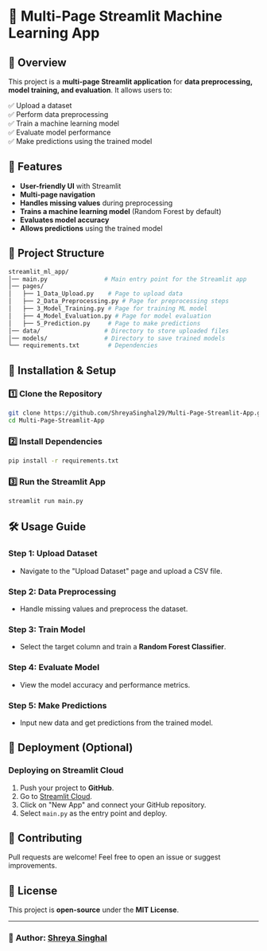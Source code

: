# 📌 Multi-Page Streamlit Machine Learning App

## 📖 Overview
This project is a **multi-page Streamlit application** for **data preprocessing, model training, and evaluation**. It allows users to:

✅ Upload a dataset  
✅ Perform data preprocessing  
✅ Train a machine learning model  
✅ Evaluate model performance  
✅ Make predictions using the trained model  

## 🚀 Features
- **User-friendly UI** with Streamlit
- **Multi-page navigation**
- **Handles missing values** during preprocessing
- **Trains a machine learning model** (Random Forest by default)
- **Evaluates model accuracy**
- **Allows predictions** using the trained model

## 📂 Project Structure
```bash
streamlit_ml_app/
│── main.py                # Main entry point for the Streamlit app
│── pages/
│   ├── 1_Data_Upload.py    # Page to upload data
│   ├── 2_Data_Preprocessing.py # Page for preprocessing steps
│   ├── 3_Model_Training.py # Page for training ML model
│   ├── 4_Model_Evaluation.py # Page for model evaluation
│   ├── 5_Prediction.py     # Page to make predictions
│── data/                  # Directory to store uploaded files
│── models/                # Directory to save trained models
└── requirements.txt        # Dependencies
```

## 🔧 Installation & Setup
### 1️⃣ Clone the Repository
```sh
git clone https://github.com/ShreyaSinghal29/Multi-Page-Streamlit-App.git
cd Multi-Page-Streamlit-App
```

### 2️⃣ Install Dependencies
```sh
pip install -r requirements.txt
```

### 3️⃣ Run the Streamlit App
```sh
streamlit run main.py
```

## 🛠 Usage Guide
### **Step 1: Upload Dataset**
- Navigate to the "Upload Dataset" page and upload a CSV file.

### **Step 2: Data Preprocessing**
- Handle missing values and preprocess the dataset.

### **Step 3: Train Model**
- Select the target column and train a **Random Forest Classifier**.

### **Step 4: Evaluate Model**
- View the model accuracy and performance metrics.

### **Step 5: Make Predictions**
- Input new data and get predictions from the trained model.

## 🚀 Deployment (Optional)
### **Deploying on Streamlit Cloud**
1. Push your project to **GitHub**.
2. Go to [Streamlit Cloud](https://streamlit.io/cloud).
3. Click on "New App" and connect your GitHub repository.
4. Select `main.py` as the entry point and deploy.

## 🤝 Contributing
Pull requests are welcome! Feel free to open an issue or suggest improvements.

## 📜 License
This project is **open-source** under the **MIT License**.

---

### 🔗 **Author**: [Shreya Singhal](https://github.com/ShreyaSinghal29)

